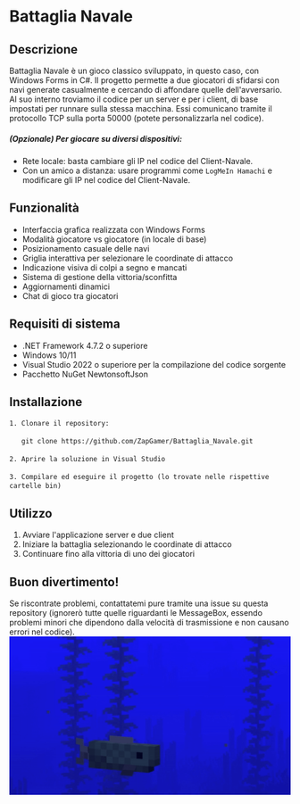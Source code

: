# Battaglia Navale

## Descrizione
Battaglia Navale è un gioco classico sviluppato, in questo caso, con Windows Forms in C#. 
Il progetto permette a due giocatori di sfidarsi con navi generate casualmente e cercando di affondare quelle dell'avversario.
Al suo interno troviamo il codice per un server e per i client, di base impostati per runnare sulla stessa macchina.
Essi comunicano tramite il protocollo TCP sulla porta 50000 (potete personalizzarla nel codice).

##### (Opzionale) Per giocare su diversi dispositivi:
- Rete locale: basta cambiare gli IP nel codice del Client-Navale.
- Con un amico a distanza: usare programmi come ```LogMeIn Hamachi``` e modificare gli IP nel codice del Client-Navale.

## Funzionalità
- Interfaccia grafica realizzata con Windows Forms
- Modalità giocatore vs giocatore (in locale di base)
- Posizionamento casuale delle navi
- Griglia interattiva per selezionare le coordinate di attacco
- Indicazione visiva di colpi a segno e mancati
- Sistema di gestione della vittoria/sconfitta
- Aggiornamenti dinamici
- Chat di gioco tra giocatori

## Requisiti di sistema
- .NET Framework 4.7.2 o superiore
- Windows 10/11
- Visual Studio 2022 o superiore per la compilazione del codice sorgente
- Pacchetto NuGet NewtonsoftJson

## Installazione
```
1. Clonare il repository:
   
   git clone https://github.com/ZapGamer/Battaglia_Navale.git
   
2. Aprire la soluzione in Visual Studio

3. Compilare ed eseguire il progetto (lo trovate nelle rispettive cartelle bin)
```

## Utilizzo
1. Avviare l'applicazione server e due client
2. Iniziare la battaglia selezionando le coordinate di attacco
3. Continuare fino alla vittoria di uno dei giocatori

## Buon divertimento!
Se riscontrate problemi, contattatemi pure tramite una issue su questa repository (ignorerò tutte quelle riguardanti le MessageBox, essendo problemi minori che dipendono dalla velocità di trasmissione e non causano errori nel codice).
![Sfondo_Gioco](./Client-navale/assets/sfondo.gif)